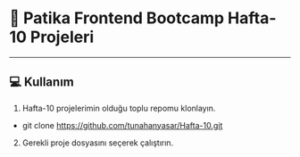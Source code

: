 #  📜 Patika Frontend Bootcamp Hafta-10 Projeleri

---

## :computer: Kullanım

1.  Hafta-10 projelerimin olduğu toplu repomu klonlayın.
*   git clone https://github.com/tunahanyasar/Hafta-10.git
2. Gerekli proje dosyasını seçerek çalıştırın.
